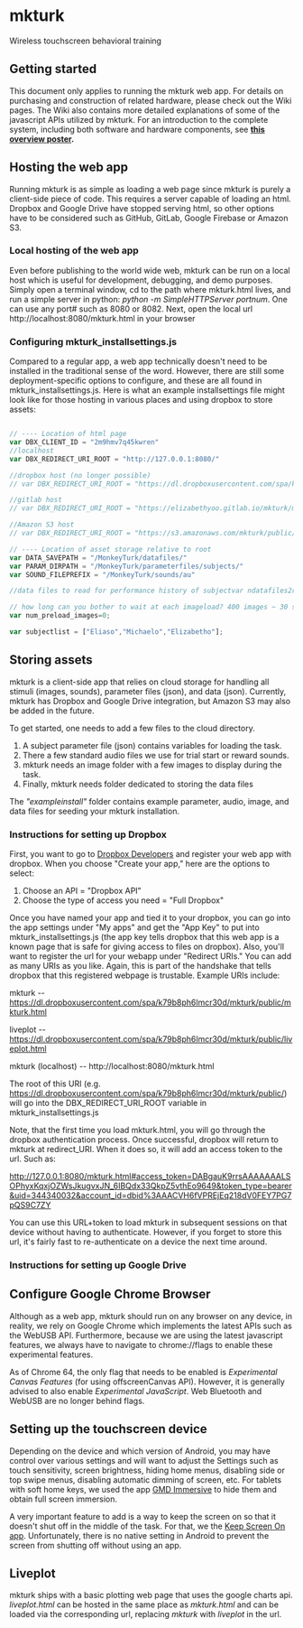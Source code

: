# mkturk
Wireless touchscreen behavioral training

## Getting started
This document only applies to running the mkturk web app. For details on purchasing and construction of related hardware, please check out the Wiki pages. The Wiki also contains more detailed explanations of some of the javascript APIs utilized by mkturk. For an introduction to the complete system, including both software and hardware components, see **[this overview poster](
https://github.com/dicarlolab/mkturk/blob/master/images/IssaE%202016%20SFN%20small.pdf).**

## Hosting the web app
Running mkturk is as simple as loading a web page since mkturk is purely a client-side piece of code. This requires a server capable of loading an html. Dropbox and Google Drive have stopped serving html, so other options have to be considered such as GitHub, GitLab, Google Firebase or Amazon S3.

### Local hosting of the web app
Even before publishing to the world wide web, mkturk can be run on a local host which is useful for development, debugging, and demo purposes. Simply open a terminal window, cd to the path where mkturk.html lives, and run a simple server in python:
_python -m SimpleHTTPServer portnum_. One can use any port# such as 8080 or 8082.
Next, open the local url http://localhost:8080/mkturk.html in your browser

### Configuring mkturk_installsettings.js
Compared to a regular app, a web app technically doesn't need to be installed in the traditional sense of the word. However, there are still some deployment-specific options to configure, and these are all found in mkturk_installsettings.js. Here is what an example installsettings file might look like for those hosting in various places and using dropbox to store assets:

```javascript

// ---- Location of html page
var DBX_CLIENT_ID = "2m9hmv7q45kwren"
//localhost
var DBX_REDIRECT_URI_ROOT = "http://127.0.0.1:8080/"

//dropbox host (no longer possible)
// var DBX_REDIRECT_URI_ROOT = "https://dl.dropboxusercontent.com/spa/k79b8ph6lmcr30d/nightly/public2/" 

//gitlab host
// var DBX_REDIRECT_URI_ROOT = "https://elizabethyoo.gitlab.io/mkturk/mkturk/public/"

//Amazon S3 host
// var DBX_REDIRECT_URI_ROOT = "https://s3.amazonaws.com/mkturk/public/mkturk.html"

// ---- Location of asset storage relative to root
var DATA_SAVEPATH = "/MonkeyTurk/datafiles/"
var PARAM_DIRPATH = "/MonkeyTurk/parameterfiles/subjects/"
var SOUND_FILEPREFIX = "/MonkeyTurk/sounds/au"

//data files to read for performance history of subjectvar ndatafiles2read=5;

// how long can you bother to wait at each imageload? 400 images ~ 30 seconds. Recommended to keep = 0 with good internet connection and automator on
var num_preload_images=0;

var subjectlist = ["Eliaso","Michaelo","Elizabetho"];
```

## Storing assets
mkturk is a client-side app that relies on cloud storage for handling all stimuli (images, sounds), parameter files (json), and data (json). Currently, mkturk has Dropbox and Google Drive integration, but Amazon S3 may also be added in the future.

To get started, one needs to add a few files to the cloud directory.
1. A subject parameter file (json) contains variables for loading the task.
2. There a few standard audio files we use for trial start or reward sounds.
3. mkturk needs an image folder with a few images to display during the task.
4. Finally, mkturk needs folder dedicated to storing the data files

The _"exampleinstall"_ folder contains example parameter, audio, image, and data files for seeding your mkturk installation.

### Instructions for setting up Dropbox
First, you want to go to [Dropbox Developers](https://www.dropbox.com/developers) and register your web app with dropbox. When you choose "Create your app," here are the options to select:  

1. Choose an API = "Dropbox API"
2. Choose the type of access you need = "Full Dropbox"

Once you have named your app and tied it to your dropbox, you can go into the app settings under "My apps" and get the "App Key" to put into mkturk_installsettings.js (the app key tells dropbox that this web app is a known page that is safe for giving access to files on dropbox). Also, you'll want to register the url for your webapp under "Redirect URIs." You can add as many URIs as you like. Again, this is part of the handshake that tells dropbox that this registered webpage is trustable. Example URIs include:  

mkturk -- https://dl.dropboxusercontent.com/spa/k79b8ph6lmcr30d/mkturk/public/mkturk.html

liveplot -- https://dl.dropboxusercontent.com/spa/k79b8ph6lmcr30d/mkturk/public/liveplot.html 

mkturk (localhost) -- http://localhost:8080/mkturk.html 

The root of this URI (e.g. https://dl.dropboxusercontent.com/spa/k79b8ph6lmcr30d/mkturk/public/) will go into the DBX_REDIRECT_URI_ROOT variable in mkturk_installsettings.js

Note, that the first time you load mkturk.html, you will go through the dropbox authentication process. Once successful, dropbox will return to mkturk at redirect_URI. When it does so, it will add an access token to the url. Such as:

http://127.0.0.1:8080/mkturk.html#access_token=DABgauK9rrsAAAAAAALSOPhyxKqxjOZWsJkugvxJN_6IBQdx33QkpZ5vthEo9649&token_type=bearer&uid=344340032&account_id=dbid%3AAACVH6fVPREjEq218dV0FEY7PG7pQS9C7ZY

You can use this URL+token to load mkturk in subsequent sessions on that device without having to authenticate. However, if you forget to store this url, it's fairly fast to re-authenticate on a device the next time around.

### Instructions for setting up Google Drive

## Configure Google Chrome Browser
Although as a web app, mkturk should run on any browser on any device, in reality, we rely on Google Chrome which implements the latest APIs such as the WebUSB API. Furthermore, because we are using the latest javascript features, we always have to navigate to chrome://flags to enable these experimental features.

As of Chrome 64, the only flag that needs to be enabled is _Experimental Canvas Features_ (for using offscreenCanvas API). However, it is generally advised to also enable _Experimental JavaScript_. Web Bluetooth and WebUSB are no longer behind flags.

## Setting up the touchscreen device
Depending on the device and which version of Android, you may have control over various settings and will want to adjust the Settings such as touch sensitivity, screen brightness, hiding home menus, disabling side or top swipe menus, disabling automatic dimming of screen, etc. For tablets with soft home keys, we used the app [GMD Immersive](https://play.google.com/store/apps/details?id=com.gmd.immersive&hl=en) to hide them and obtain full screen immersion.

A very important feature to add is a way to keep the screen on so that it doesn't shut off in the middle of the task. For that, we the [Keep Screen On app](https://play.google.com/store/apps/details?id=eu.aboutall.android.tools.kepscreenon&hl=en). Unfortunately, there is no native setting in Android to prevent the screen from shutting off without using an app.

## Liveplot
mkturk ships with a basic plotting web page that uses the google charts api. _liveplot.html_ can be hosted in the same place as _mkturk.html_ and can be loaded via the corresponding url, replacing _mkturk_ with _liveplot_ in the url.

